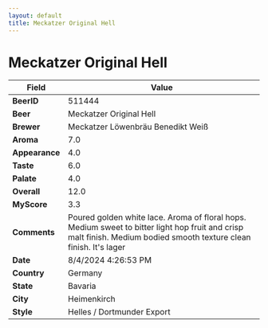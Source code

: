 ```yaml
---
layout: default
title: Meckatzer Original Hell
---
```


# Meckatzer Original Hell

| Field         | Value     |
|---------------|-----------|
| **BeerID** | 511444 |
| **Beer** | Meckatzer Original Hell |
| **Brewer** | Meckatzer Löwenbräu Benedikt Weiß |
| **Aroma** | 7.0 |
| **Appearance** | 4.0 |
| **Taste** | 6.0 |
| **Palate** | 4.0 |
| **Overall** | 12.0 |
| **MyScore** | 3.3 |
| **Comments** | Poured golden white lace. Aroma of floral hops.  Medium sweet to bitter light hop fruit and crisp malt finish. Medium bodied smooth texture clean finish.  It's lager |
| **Date** | 8/4/2024 4:26:53 PM |
| **Country** | Germany |
| **State** | Bavaria |
| **City** | Heimenkirch |
| **Style** | Helles / Dortmunder Export |
